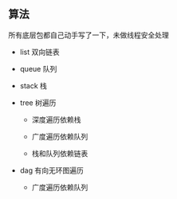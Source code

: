 算法
---
所有底层包都自己动手写了一下，未做线程安全处理

- list 双向链表

- queue 队列

- stack 栈

- tree 树遍历

  - 深度遍历依赖栈

  - 广度遍历依赖队列

  - 栈和队列依赖链表
  
- dag 有向无环图遍历

  - 广度遍历依赖队列

